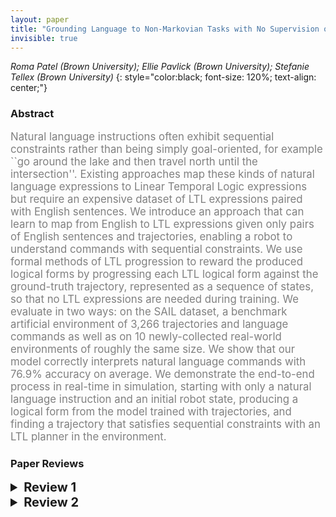 ```yaml
---
layout: paper
title: "Grounding Language to Non-Markovian Tasks with No Supervision of Task Specifications"
invisible: true
---
```

*Roma Patel (Brown University); Ellie Pavlick (Brown University); Stefanie Tellex (Brown University)*
{: style="color:black; font-size: 120%; text-align: center;"}

### Abstract
<html><p style="color:gray; font-size: 120%; text-align: justified;">
Natural language instructions often exhibit sequential constraints rather than being simply goal-oriented, for example ``go around the lake and then travel north until the intersection''. Existing approaches map these kinds of natural language expressions to Linear Temporal Logic expressions but require an expensive dataset of LTL expressions paired with English sentences. We introduce an approach that can learn to map from English to LTL expressions given only pairs of English sentences and trajectories, enabling a robot to understand commands with sequential constraints.  We use formal methods of LTL progression to reward the produced logical forms by progressing each LTL logical form against the ground-truth trajectory, represented as a sequence of states, so that no LTL expressions are needed during training. We evaluate in two ways: on the SAIL dataset, a benchmark artificial environment of 3,266 trajectories and language commands as well as on 10 newly-collected real-world environments of roughly the same size. We show that our model correctly interprets natural language commands with 76.9% accuracy on average. We demonstrate the end-to-end process in real-time in simulation, starting with only a natural language instruction and an initial robot state, producing a logical form from the model trained with trajectories, and finding a trajectory that satisfies sequential constraints with an LTL planner in the environment.
</p></html>



### Paper Reviews
<details><summary style="font-size:20px;"><b> Review 1</b></summary>
<p style="color:gray; font-size: 120%; text-align: justified;">
This paper presents a solution to learning to understand natural language instructions that describe navigation steps.  Thus, the problem is to map natural language expressions onto trajectories in space.  It takes the approach of using a logical form encoded in LTL as an intermediate representation of the task.  Given an LTL expression, it is relatively straightforward to generate a trajectory.  However, it is nontrivial for humans to generate LTL expressions for training purposes.  Therefore, the method is to provide (language, trajectory) pairs for training and automatically extract plausible LTL expressions from the training examples.  Thus, the primary contribution of the paper is to learn the intermediate logical form in LTL without ever seeing training examples that contain LTL.The authors observe that the introduction of an intermediate representation aids learning, makes explicit any temporal ordering encoded in the natural language expression, and permits the use of formal methods to follow the navigation instructions.  They cite several works that use intermediate logical forms, especially Artzi and Zettlemoyer.  However, this paper's use of logical forms is novel because it's the first to use a temporal logic as an intermediate representation for semantic parsing.The authors raise good points about the value of an intermediate representation.  However, they somewhat neglect recent work that has moved away from such representations toward the sensorimotor learning paradigm of mapping pixels to controls.  For example, Artzi himself has taken a hard swing in this direction ([1] and other recent works).  I take no position on this debate here, but I think it important that works in this area fully acknowledge both sides of the debate so that readers can fully appreciate the contribution.The paper shows that a model can be trained to predict LTL expressions that can in turn produce the original trajectory or one very similar with high probability.  This is the largest strength of the paper.The evaluation, by comparison, does not hold up.  This problem is admittedly difficult to benchmark effectively.  The authors acknowledge that the bulk of instructions in the SAIL corpus do not have temporal dependencies and so the paper's methodology is not exploited.  Thus, although the SAIL corpus has long been used to benchmark semantic parsing tasks, those results are not particularly interesting here.  The paper invents a second benchmark comprising a set of OSM maps of the areas surrounding a number of American university campuses.  These street maps can easily be used to generate sequential instructions that highlight the strength of the method.  Unfortunately though, the baseline is somewhat of a straw man.  It predicts the goal only, and then it uses a shortest-path planner to generate a path to the goal.  The authors include non-shortest paths in the corpus, so it is a fait accompli that their method will perform better than the baseline.A baseline and corpus better suited to the authors' purpose is coincidentally also found in Artzi's more recent work. The LANI corpus [2] gives sequential navigation instructions and trajectories provided from workers on Amazon Mechanical Turk.The paper presents an interesting concept and methodological contribution.  The evaluation is somewhat convincing, but it would benefit from using a newer standard corpus for which the results of competing methods are available.I think the paper would also significantly benefit from a more open discussion of limitations.  For example, the use of LTL requires a continuum space to have discrete states.  This is appropriate in the two environments explored in the evaluation, but is not an inherent property of the real world.  To take the example of the MIT campus shown in Figure 1, people typically say it is located at Kendall Square, although parts of it would more appropriately be described as being in Central Square.  Cambridge's squares/neighborhoods are inherently ambiguous in a manner that makes it hard to ascribe states to locations at that level.  The LANI dataset is similar in that you can be "at the pumpkin" or "at the lighthouse" or in some vaguely defined in between position.  Rather than taking this limitation as evidence of a flaw in the method, I would be inclined to think of it as a way to better focus the method towards where it is best suited.  After all, even on the OSM dataset, a robot that was actually navigating these streets is going to experience the world by a very different set of landmarks (e.g. the tall building, the curve in the road, the new age sculpture) than a user who is viewing an overhead map.  Perhaps the method would be most effectively be employed as part of a larger system.  If so, then there is an opportunity to sketch out what components this contribution complements.[1] Valts Blukis, Yannick Terme, Eyvind Niklasson, Ross A. Knepper, and Yoav Artzi. "Learning to Map Natural Language Instructions to Physical Quadcopter Control using Simulated Flight". In: Proceedings of the Conference on Robot Learning (CoRL). Osaka, Japan, October 2019.[2] D. Misra, A. Bennett, V. Blukis, E. Niklasson, M. Shatkin, and Y. Artzi. "Mapping instructions to actions in 3D environments with visual goal prediction". In Conference on Empirical Methods in Natural Language Processing, 2018.
</p> </details>

<details><summary style="font-size:20px;"><b> Review 2</b></summary>
<p style="color:gray; font-size: 120%; text-align: justified;">
This paper has a bunch of really nice ideas – I appreciate the weakly supervised mapping of natural language (NL) to LTL since, yes, annotating utterances with LTL is not an easy or quick process. I also really appreciate the new complex dataset which is going to be a unique resource for the community.That being said, this paper, in its current form, has a few issues that need to be addressed:Evaluation metrics: I found the evaluation metrics to be weird. The paper is focused on learning LTL formulas that describes trajectories. An LTL formula, unless it is really detailed and contains a lot of safety constraints which I do not think is the case here, captures a family of trajectories, not just one. The evaluation done in this paper is to compare either the end state (when comparing to other methods) or the generated path to the ground truth path. Both of these evaluations do not make sense to me since they do not evaluate how well the LTL formula captures the original trajectory. To me, a more meaningful evaluation would be to learn the model and then check, on the testing data, whether the ground truth trajectory satisfies the LTL formula that the model predicted. Granted, this does not compare to other techniques, but the other techniques solve a different problem so I am not sure what insight I am supposed to gain from the current comparison. Planning: Why is the planning done over an MDP? The map has no probabilities, LTL has no probabilities, why not do the usual LTL planning by creating the cross product between the Buchi automaton and the environment graph (see my comments about related work and relevant citations below)? Related work: the paper is missing a lot of relevant work in the context of mapping NL to LTL, mapping trajectories to temporal logics (although not from language but it is nonetheless relevant), and synthesis (planning) with LTL. See a list of citations at the end. The ideas in this paper are novel, but they are not well situated in the relevant work that is not in the deep learning flavor. Other comments:It would be really great to add to the video the data collection process – what is the interface that the turkers saw? Example trajectories and associated language would be very cool to see.Why use a Voronoi decomposition and not use the road network? That way the work would be relevant to a ground robot and not just an aerial robot. Progressing Vs semantics: The semantics of LTL are not really defined in the paper and instead the notion of “progression” is defined. It would be good to explain what the difference is between them especially since some of the lines in Table 1 are equivalent to the semantic and some are not. Furthermore, shouldn’t prog(sigma_i,next phi) be prog(sigma_i+1, phi)? And the same for the eventually operator. Writing just phi is related to the next position of the sequence but the definition of prog(sigma_i,p) relates to the current position so it seems to be an inconsistent definition. Fig 4 has an FSA – where is it coming from? For the progression of the formula, how do we know ‘p’ became true? Should the graph on the left be annotated with ‘p’ and ‘q’?  Figure 4 is not referred to in the text – it would be useful to add a description for the figure.  Minor comments: The paper uses the term “trajectories” but really the mapping is to sequences of propositions. It is worth clarifying. Trajectories implies continuous (x,y) locations. There are three broken citations. Search for ‘[]’Some relevant citations:NL to LTL for robot control:V. Raman, C. Lignos, C. Finucane, M. Marcus, H. Kress-Gazit, Sorry Dave, I'm Afraid I Can't Do That: Explaining Unachievable Robot Tasks Using Natural Language, Robotics: Science and Systems 2013A. Boteanu, J. Arkin, T.M. Howard, and H. Kress-Gazit, "A Model for Verifiable Grounding and Execution of Complex Language Instructions," In 2016 IEEE/RSJ International Conference on Intelligent Robots and Systems. IEEE, Oct. 2016, pp. 2649-2654Trajectories to temporal logic:Bayesian Inference of Temporal Task Specifications from DemonstrationsA Shah, P Kamath, S Li, J Shah, Conference on Neural Information Processing Systems 2018Giuseppe Bombara, Calin Belta, Online Learning of Temporal Logic Formulae for Signal Classification, European Control Conference (ECC), Limassol, Cyprus, 2018Chanyeol Yoo and Calin Belta, Rich Time Series Classification Using Temporal Logic, Robotics: Science and Systems (RSS), Boston, MA, 2017LTL synthesis/planning : There is a lot of work in the “formal methods for robotics” community. Specifically, you should look at the work of Hadas Kress-Gazit, Calin Belta, Richard Murray, Lydia Kavraki, Jana Tumova, Necmiye Ozay, Dimos Dimarogonas, etc. Here is a fairly recent review on the topic:Synthesis for robots: Guarantees and feedback for robot behavior, H Kress-Gazit, M Lahijanian, V Raman, Annual Review of Control, Robotics, and Autonomous Systems vol. 1, 2018
</p> </details>

